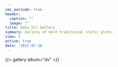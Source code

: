 ```yaml
---
cms_exclude: true
header:
  caption: ""
  image: ""
title: Data Viz Gallery
summary: Gallery of more traditional static plots.
view: 2
active: true
date: '2022-07-18'
---
```


{{< gallery album="dv" >}}

